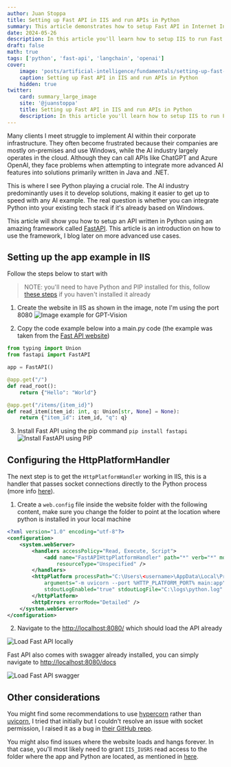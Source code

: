 ```yaml
---
author: Juan Stoppa
title: Setting up Fast API in IIS and run APIs in Python
summary: This article demonstrates how to setup Fast API in Internet Information Serine (IIS) to use Python as web services.
date: 2024-05-26
description: In this article you'll learn how to setup IIS to run Fast API and create web services using Python code.
draft: false
math: true
tags: ['python', 'fast-api', 'langchain', 'openai']
cover:
    image: 'posts/artificial-intelligence/fundamentals/setting-up-fast-api-in-iis-and-use--apis-written-in-python/fast-api-python-logo.webp'
    caption: Setting up Fast API in IIS and run APIs in Python
    hidden: true
twitter:
    card: summary_large_image
    site: '@juanstoppa'
    title: Setting up Fast API in IIS and run APIs in Python
    description: In this article you'll learn how to setup IIS to run Fast API and create web services using Python code.
---
```


Many clients I meet struggle to implement AI within their corporate infrastructure. They often become frustrated because their companies are mostly on-premises and use Windows, while the AI industry largely operates in the cloud. Although they can call APIs like ChatGPT and Azure OpenAI, they face problems when attempting to integrate more advanced AI features into solutions primarily written in Java and .NET.

This is where I see Python playing a crucial role. The AI industry predominantly uses it to develop solutions, making it easier to get up to speed with any AI example. The real question is whether you can integrate Python into your existing tech stack if it's already based on Windows.

This article will show you how to setup an API written in Python using an amazing framework called [FastAPI](https://fastapi.tiangolo.com/). This article is an introduction on how to use the framework, I blog later on more advanced use cases.

## Setting up the app example in IIS

Follow the steps below to start with

> NOTE: you'll need to have Python and PIP installed for this, follow [these steps](http://localhost:1313/posts/getting_started_with_openai_in_python/post/#1-how-to-install-python-on-windows) if you haven't installed it already

1. Create the website in IIS as shown in the image, note I'm using the port 8080
   ![Image example for GPT-Vision](/posts/artificial-intelligence/fundamentals/setting-up-fast-api-in-iis-and-use--apis-written-in-python/fast-api-setting-up-webstie-in-iis.png)

2. Copy the code example below into a main.py code (the example was taken from the [Fast API website](https://fastapi.tiangolo.com/#example))

```python
from typing import Union
from fastapi import FastAPI

app = FastAPI()

@app.get("/")
def read_root():
    return {"Hello": "World"}

@app.get("/items/{item_id}")
def read_item(item_id: int, q: Union[str, None] = None):
    return {"item_id": item_id, "q": q}
```

3. Install Fast API using the pip command `pip install fastapi`
   ![Install FastAPI using PIP](/posts/artificial-intelligence/fundamentals/setting-up-fast-api-in-iis-and-use--apis-written-in-python/install-fast-api-with-pip.gif)

## Configuring the HttpPlatformHandler

The next step is to get the `HttpPlatformHandler` working in IIS, this is a handler that passes socket connections directly to the Python process (more info [here](https://learn.microsoft.com/en-us/visualstudio/python/configure-web-apps-for-iis-windows?view=vs-2022#configure-the-httpplatformhandler)).

1. Create a `web.config` file inside the website folder with the following content, make sure you change the folder to point at the location where python is installed in your local machine

```xml
<?xml version="1.0" encoding="utf-8"?>
<configuration>
    <system.webServer>
        <handlers accessPolicy="Read, Execute, Script">
            <add name="FastAPIHttpPlatformHandler" path="*" verb="*" modules="httpPlatformHandler"
                resourceType="Unspecified" />
        </handlers>
        <httpPlatform processPath="C:\Users\<username>\AppData\Local\Programs\Python\Python312\python.exe"
            arguments="-m uvicorn --port %HTTP_PLATFORM_PORT% main:app"
            stdoutLogEnabled="true" stdoutLogFile="C:\logs\python.log" startupTimeLimit="120" requestTimeout="00:05:00">
        </httpPlatform>
        <httpErrors errorMode="Detailed" />
    </system.webServer>
</configuration>
```

2. Navigate to the [http://localhost:8080/](http://localhost:8080/) which should load the API already

![Load Fast API locally](/posts/artificial-intelligence/fundamentals/setting-up-fast-api-in-iis-and-use--apis-written-in-python/load-fast-api-locally.png)

Fast API also comes with swagger already installed, you can simply navigate to [http://localhost:8080/docs](http://localhost:8080/docs)

![Load Fast API swagger](/posts/artificial-intelligence/fundamentals/setting-up-fast-api-in-iis-and-use--apis-written-in-python/load-fast-api-swagger.png)

## Other considerations

You might find some recommendations to use [hypercorn](https://pgjones.gitlab.io/hypercorn/) rather than [uvicorn](https://www.uvicorn.org/), I tried that initially but I couldn't resolve an issue with socket permission, I raised it as a bug in [their GitHub repo](https://github.com/pgjones/hypercorn/issues/231).

You might also find issues where the website loads and hangs forever. In that case, you'll most likely need to grant `IIS_IUSRS` read access to the folder where the app and Python are located, as mentioned in [here](https://docs.lextudio.com/blog/running-flask-web-apps-on-iis-with-httpplatformhandler/#the-infinite-loading).

